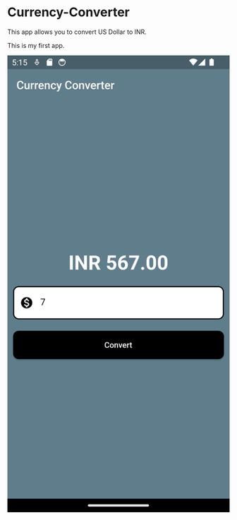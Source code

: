 # Currency-Converter

This app allows you to convert US Dollar to INR.

This is my first app.

<img src = "./Output.png" alt = "Currency Converter App" width = "1080"> 
